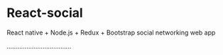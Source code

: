 # React-social
React native + Node.js + Redux + Bootstrap social networking web app

....................................
